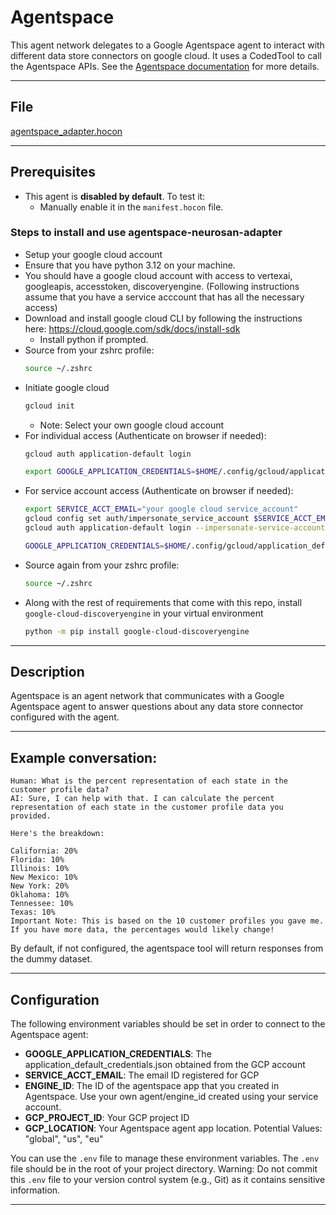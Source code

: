 # Agentspace

This agent network delegates to a Google Agentspace agent to interact with different data store connectors on google cloud.
It uses a CodedTool to call the Agentspace APIs.
See the [Agentspace documentation](https://cloud.google.com/agentspace/agentspace-enterprise/docs/overview) for more details.

---

## File

[agentspace_adapter.hocon](../../registries/agentspace_adapter.hocon)

---

## Prerequisites

- This agent is **disabled by default**. To test it:
  - Manually enable it in the `manifest.hocon` file.

### Steps to install and use agentspace-neurosan-adapter

- Setup your google cloud account
- Ensure that you have python 3.12 on your machine.
- You should have a google cloud account with access to vertexai, googleapis, accesstoken, discoveryengine. (Following instructions assume that you have a service acccount that has all the necessary access)
- Download and install google cloud CLI by following the instructions here: https://cloud.google.com/sdk/docs/install-sdk
    - Install python if prompted.
- Source from your zshrc profile:
    ```bash
    source ~/.zshrc
    ```
- Initiate google cloud
    ```bash
    gcloud init
    ```
  - Note: Select your own google cloud account
- For individual access (Authenticate on browser if needed):
    ```bash 
    gcloud auth application-default login
    ```
    ```bash
    export GOOGLE_APPLICATION_CREDENTIALS=$HOME/.config/gcloud/application_default_credentials.json
    ```
- For service account access (Authenticate on browser if needed):
    ```bash 
    export SERVICE_ACCT_EMAIL="your google cloud service_account"
    gcloud config set auth/impersonate_service_account $SERVICE_ACCT_EMAIL
    gcloud auth application-default login --impersonate-service-account=$SERVICE_ACCT_EMAIL
    ```
    ```bash
    GOOGLE_APPLICATION_CREDENTIALS=$HOME/.config/gcloud/application_default_credentials.json
    ```
- Source again from your zshrc profile:
    ```bash
    source ~/.zshrc
    ```
- Along with the rest of requirements that come with this repo, install `google-cloud-discoveryengine` in your virtual environment
    ```bash
    python -m pip install google-cloud-discoveryengine
    ```

---

## Description

Agentspace is an agent network that communicates with a Google Agentspace agent to answer
questions about any data store connector configured with the agent.

---

## Example conversation:

```
Human: What is the percent representation of each state in the customer profile data?
AI: Sure, I can help with that. I can calculate the percent representation of each state in the customer profile data you provided.

Here's the breakdown:

California: 20%
Florida: 10%
Illinois: 10%
New Mexico: 10%
New York: 20%
Oklahoma: 10%
Tennessee: 10%
Texas: 10%
Important Note: This is based on the 10 customer profiles you gave me. If you have more data, the percentages would likely change!
```

By default, if not configured, the agentspace tool will return responses from the dummy dataset.

---

## Configuration

The following environment variables should be set in order to connect to the Agentspace agent:
- **GOOGLE_APPLICATION_CREDENTIALS**: The application_default_credentials.json obtained from the GCP account
- **SERVICE_ACCT_EMAIL**: The email ID registered for GCP
- **ENGINE_ID**: The ID of the agentspace app that you created in Agentspace. Use your own agent/engine_id created using your service account.  
- **GCP_PROJECT_ID**: Your GCP project ID
- **GCP_LOCATION**: Your Agentspace agent app location. Potential Values: "global", "us", "eu"


You can use the `.env` file to manage these environment variables.
The `.env` file should be in the root of your project directory.
Warning: Do not commit this `.env` file to your version control system (e.g., Git) as it contains sensitive information.

---
